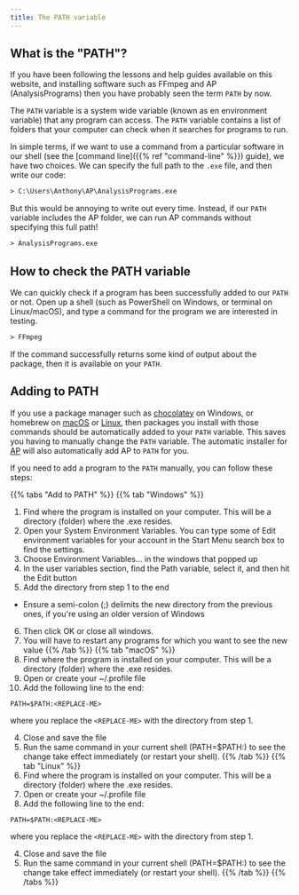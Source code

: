```yaml
---
title: The PATH variable
---
```


## What is the "PATH"?

If you have been following the lessons and help guides available on this
website, and installing software such as FFmpeg and AP (AnalysisPrograms) then
you have probably seen the term `PATH` by now. 

The `PATH` variable is a system wide variable (known as en environment variable)
that any program can access. The `PATH` variable contains a list of folders that
your computer can check when it searches for programs to run.

In simple terms, if we want to use a command from a particular software in our
shell (see the [command line]({{% ref "command-line" %}}) guide), we have two
choices. We can specify the full path to the `.exe` file, and then write our
code:

```ps
> C:\Users\Anthony\AP\AnalysisPrograms.exe 
```

But this would be annoying to write out every time. Instead, if our `PATH`
variable includes the AP folder, we can run AP commands without specifying this
full path! 

```ps
> AnalysisPrograms.exe
```

## How to check the PATH variable

We can quickly check if a program has been successfully added to our `PATH` or
not. Open up a shell (such as PowerShell on Windows, or terminal on
Linux/macOS), and type a command for the program we are interested in testing. 

```ps
> FFmpeg
```

If the command successfully returns some kind of output about the package, then
it is available on your `PATH`.  

## Adding to PATH

If you use a package manager such as [chocolatey](https://chocolatey.org/) on
Windows, or homebrew on [macOS](https://brew.sh/) or
[Linux](https://docs.brew.sh/Homebrew-on-Linux), then packages you install with
those commands should be automatically added to your `PATH` variable. This saves
you having to manually change the `PATH` variable. The automatic installer for
[AP](https://ap.qut.ecoacoustics.info/basics/installing.html?tabs=windows) will
also automatically add AP to `PATH` for you.

If you need to add a program to the `PATH` manually, you can follow these steps:

{{% tabs "Add to PATH" %}}
{{% tab "Windows" %}}
1. Find where the program is installed on your computer. This will be a
   directory (folder) where the .exe resides.
2. Open your System Environment Variables. You can type some of Edit environment variables for your account in the Start Menu search box to find the settings.
3. Choose Environment Variables... in the windows that popped up
4. In the user variables section, find the Path variable, select it, and then hit the Edit button
5. Add the directory from step 1 to the end
  - Ensure a semi-colon (;) delimits the new directory from the previous ones, if you're using an older version of Windows
6. Then click OK or close all windows.
7. You will have to restart any programs for which you want to see the new value
{{% /tab %}}
{{% tab "macOS" %}}
1. Find where the program is installed on your computer. This will be a
   directory (folder) where the .exe resides.
2. Open or create your ~/.profile file
3. Add the following line to the end:

`PATH=$PATH:<REPLACE-ME>`

where you replace the `<REPLACE-ME>` with the directory from step 1.

4. Close and save the file
5. Run the same command in your current shell (PATH=$PATH:<REPLACE-ME>) to see the change take effect immediately (or restart your shell).
{{% /tab %}}
{{% tab "Linux" %}}
1. Find where the program is installed on your computer. This will be a
   directory (folder) where the .exe resides.
2. Open or create your ~/.profile file
3. Add the following line to the end:

`PATH=$PATH:<REPLACE-ME>`

where you replace the `<REPLACE-ME>` with the directory from step 1.

4. Close and save the file
5. Run the same command in your current shell (PATH=$PATH:<REPLACE-ME>) to see the change take effect immediately (or restart your shell).
{{% /tab %}}
{{% /tabs %}}

